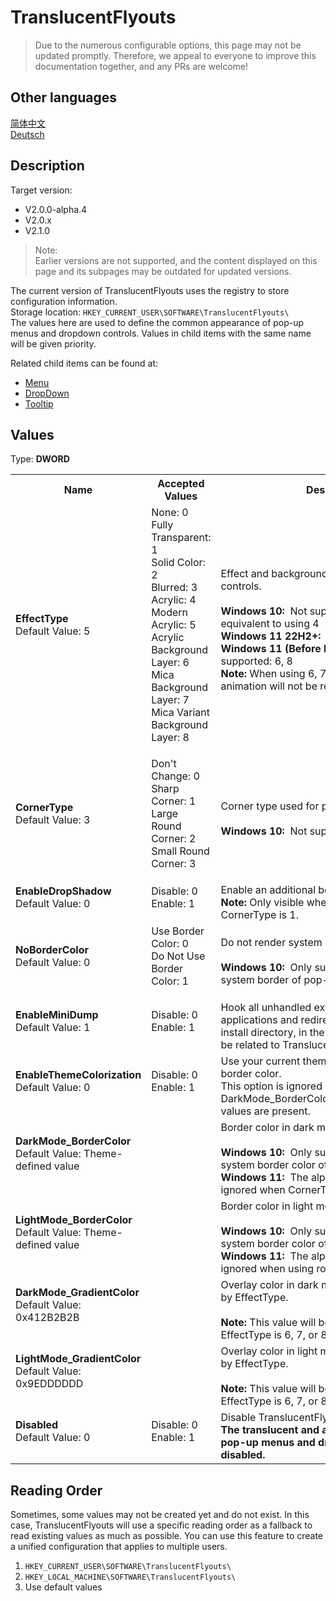 # TranslucentFlyouts
> Due to the numerous configurable options, this page may not be updated promptly.
> Therefore, we appeal to everyone to improve this documentation together, and any PRs are welcome!

## Other languages
[简体中文](../zh-cn/CONFIG.md)   
[Deutsch](../de-de/CONFIG.md)   

## Description
Target version:
- V2.0.0-alpha.4
- V2.0.x
- V2.1.0
> Note:   
> Earlier versions are not supported, and the content displayed on this page and its subpages may be outdated for updated versions.

The current version of TranslucentFlyouts uses the registry to store configuration information.   
Storage location: `HKEY_CURRENT_USER\SOFTWARE\TranslucentFlyouts\`   
The values here are used to define the common appearance of pop-up menus and dropdown controls. Values in child items with the same name will be given priority.

Related child items can be found at:
- [Menu](./Menu/CONFIG.md)
- [DropDown](./DropDown/CONFIG.md)
- [Tooltip](./Tooltip/CONFIG.md)

## Values
Type: <b>DWORD</b>

<table>
<tr>
<th>Name</th>
<th>Accepted Values</th>
<th>Description</th>
</tr>

<tr>
<td width="10%">
<dl>
<dt><b>EffectType</b></dt>
<dt>Default Value: 5</dt>
</dl>
</td>
<td width="20%">
<dl>
<dt>None: 0</dt>
<dt>Fully Transparent: 1</dt>
<dt>Solid Color: 2</dt>
<dt>Blurred: 3</dt>
<dt>Acrylic: 4</dt>
<dt>Modern Acrylic: 5</dt>
<dt>Acrylic Background Layer: 6</dt>
<dt>Mica Background Layer: 7</dt>
<dt>Mica Variant Background Layer: 8</dt>
</dl>
</td>
<td width="30%">
<dt>Effect and background type used for pop-up controls.</dt>
<br>
<dt><b>Windows 10:  </b>Not supported: 6, 7, 8; using 5 is equivalent to using 4</dt>
<dt><b>Windows 11 22H2+:  </b>Not supported: 2, 3</dt>
<b>Windows 11 (Before Build 22000):  </b>Not supported: 6, 8
<dt><b>Note: </b>When using 6, 7, 8, the Fluent Menu animation will not be rendered correctly</dt>
</td>
</tr>

<tr>
<td width="10%">
<dl>
<dt><b>CornerType</b></dt>
<dt>Default Value: 3</dt>
</dl>
</td>
<td width="20%">
<dl>
<dt>Don't Change: 0</dt>
<dt>Sharp Corner: 1</dt>
<dt>Large Round Corner: 2</dt>
<dt>Small Round Corner: 3</dt>
</dl>
</td>
<td width="30%">
<dt>Corner type used for pop-up controls.</dt>
<br>
<dt><b>Windows 10:  </b>Not supported</dt>
</td>
</tr>

<tr>
<td width="10%">
<dl>
<dt><b>EnableDropShadow</b></dt>
<dt>Default Value: 0</dt>
</dl>
</td>
<td width="20%">
<dl>
<dt>Disable: 0</dt>
<dt>Enable: 1</dt>
</dl>
</td>
<td width="30%">
<dt>Enable an additional border with a shadow.</dt>
<b>Note:</b> Only visible when EffectType is 4 or 5 and CornerType is 1.
</td>
</tr>

<tr>
<td width="10%">
<dl>
<dt><b>NoBorderColor</b></dt>
<dt>Default Value: 0</dt>
</dl>
</td>
<td width="20%">
<dl>
<dt>Use Border Color: 0</dt>
<dt>Do Not Use Border Color: 1</dt>
</dl>
</td>
<td width="30%">
<dt>Do not render system borders.</dt>
<br>
<b>Windows 10:  </b>Only supports removing the system border of pop-up menus.</td>
</tr>

<tr>
<td width="10%">
<dl>
<dt><b>EnableMiniDump</b></dt>
<dt>Default Value: 1</dt>
</dl>
</td>
<td width="20%">
<dl>
<dt>Disable: 0</dt>
<dt>Enable: 1</dt>
</dl>
</td>
<td width="30%">
<dt>Hook all unhandled exceptions from other applications and redirect crash dumps to the install directory, in the event that a crash may be related to TranslucentFlyouts.</dt>
</td>
</tr>

<tr>
<td width="10%">
<dl>
<dt><b>EnableThemeColorization</b></dt>
<dt>Default Value: 0</dt>
</dl>
</td>
<td width="20%">
<dl>
<dt>Disable: 0</dt>
<dt>Enable: 1</dt>
</dl>
</td>
<td width="30%">
<dt>Use your current theme color as the system border color.</dt>
<dt>This option is ignored when DarkMode_BorderColor/LightMode_BorderColor values are present.</dt>
</td>
</tr>

<tr>
<td width="10%">
<dl>
<dt><b>DarkMode_BorderColor</b></dt>
<dt>Default Value: Theme-defined value</dt>
</dl>
</td>
<td width="20%">
<dl>
</dl>
</td>
<td width="30%">
<dt>Border color in dark mode (AARRGGBB).</dt>
<br>
<dt><b>Windows 10:  </b>Only supports overriding the system border color of pop-up menus.</dt>
<dt><b>Windows 11:  </b>The alpha channel will always be ignored when CornerType is not 1.</dt>
</td>
</tr>

<tr>
<td width="10%">
<dl>
<dt><b>LightMode_BorderColor</b></dt>
<dt>Default Value: Theme-defined value</dt>
</dl>
</td>
<td width="20%">
<dl>
</dl>
</td>
<td width="30%">
<dt>Border color in light mode (AARRGGBB).</dt>
<br>
<dt><b>Windows 10:  </b>Only supports overriding the system border color of pop-up menus.</dt>
<dt><b>Windows 11:  </b>The alpha channel will always be ignored when using rounded corners.</dt>
</td>
</tr>

<tr>
<td width="10%">
<dl>
<dt><b>DarkMode_GradientColor</b></dt>
<dt>Default Value: 0x412B2B2B</dt>
</dl>
</td>
<td width="20%">
<dl>
</dl>
</td>
<td width="30%">
<dt>Overlay color in dark mode (AARRGGBB), used by EffectType.</dt>
<br>
<b>Note:</b> This value will be ignored when EffectType is 6, 7, or 8.
</td>
</tr>

<tr>
<td width="10%">
<dl>
<dt><b>LightMode_GradientColor</b></dt>
<dt>Default Value: 0x9EDDDDDD</dt>
</dl>
</td>
<td width="20%">
<dl>
</dl>
</td>
<td width="30%">
<dt>Overlay color in light mode (AARRGGBB), used by EffectType.</dt>
<br>
<b>Note:</b> This value will be ignored when EffectType is 6, 7, or 8.
</td>
</tr>

<tr>
<td width="10%">
<dl>
<dt><b>Disabled</b></dt>
<dt>Default Value: 0</dt>
</dl>
</td>
<td width="20%">
<dl>
<dt>Disable: 0</dt>
<dt>Enable: 1</dt>
</dl>
</td>
<td width="30%">
<dt>Disable TranslucentFlyouts.</dt>
<b>The translucent and animation effects for pop-up menus and dropdown controls will be disabled.</b>
</td>
</tr>

</table>

## Reading Order
Sometimes, some values may not be created yet and do not exist. In this case, TranslucentFlyouts will use a specific reading order as a fallback to read existing values as much as possible.
You can use this feature to create a unified configuration that applies to multiple users.

1. `HKEY_CURRENT_USER\SOFTWARE\TranslucentFlyouts\` 
2. `HKEY_LOCAL_MACHINE\SOFTWARE\TranslucentFlyouts\`
3. Use default values
